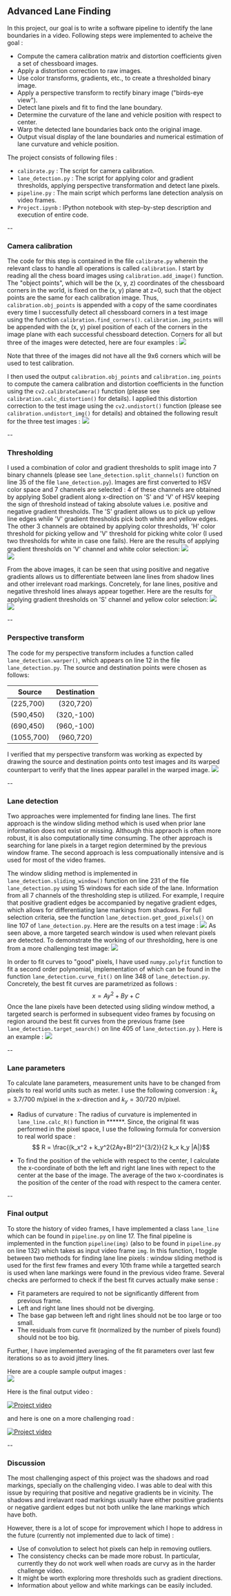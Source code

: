 ## Advanced Lane Finding
In this project, our goal is to write a software pipeline to identify the lane boundaries in a video. Following steps were implemented to acheive the goal :

* Compute the camera calibration matrix and distortion coefficients given a set of chessboard images.
* Apply a distortion correction to raw images.
* Use color transforms, gradients, etc., to create a thresholded binary image.
* Apply a perspective transform to rectify binary image ("birds-eye view").
* Detect lane pixels and fit to find the lane boundary.
* Determine the curvature of the lane and vehicle position with respect to center.
* Warp the detected lane boundaries back onto the original image.
* Output visual display of the lane boundaries and numerical estimation of lane curvature and vehicle position.

The project consists of following files : 

* `calibrate.py` : The script for camera calibration.
* `lane_detection.py` : The script for applying color and gradient thresholds, applying perspective transformation and detect lane pixels.
* `pipeline.py` : The main script which performs lane detection analysis on video frames.    
* `Project.ipynb` : IPython notebook with step-by-step description and execution of entire code. 

--

### Camera calibration
The code for this step is contained in the file `calibrate.py` wherein the relevant class to handle all operations is called `calibration`. 
I start by reading all the chess board images using `calibration.add_image()` function. The "object points", which will be the (x, y, z) coordinates of the chessboard corners in the world, is fixed on the (x, y) plane at z=0, such that the object points are the same for each calibration image. Thus, `calibration.obj_points` is appended with a copy of the same coordinates every time I successfully detect all chessboard corners in a test image using the function `calibration.find_corners()`. `calibration.img_points` will be appended with the (x, y) pixel position of each of the corners in the image plane with each successful chessboard detection. Corners for all but three of the images were detected, here are four examples :
![](output_images/calibration/corners.png)

Note that three of the images did not have all the 9x6 corners which will be used to test calibration.

I then used the output `calibration.obj_points` and `calibration.img_points` to compute the camera calibration and distortion coefficients in the function using the `cv2.calibrateCamera()` function (please see `calibration.calc_distortion()` for details). I applied this distortion correction to the test image using the `cv2.undistort()` function (please see `calibration.undistort_img()` for details) and obtained the following result for the three test images : 
![](output_images/calibration/undistorted.png)

--

### Thresholding
I used a combination of color and gradient thresholds to split image into 7 binary channels (please see `lane_detection.split_channels()` function on line 35 of the file `lane_detection.py`). Images are first converted to HSV color space and 7 channels are selected : 4 of these channels are obtained by applying Sobel gradient along x-direction on 'S' and 'V' of HSV keeping the sign of threshold instead of taking absolute values i.e. positive and negative gradient thresholds. The 'S' gradient allows us to pick up yellow line edges while 'V' gradient thresholds pick both white and yellow edges. The other 3 channels are obtained by applying color thresholds, 'H' color threshold for picking yellow and 'V' threshold for picking white color (I used two thresholds for white in case one fails). Here are the results of applying gradient thresholds on 'V' channel and white color selection:
![](output_images/thresholding/white.png)     
![](output_images/thresholding/white_challenge.png) 

From the above images, it can be seen that using positive and negative gradients allows us to differentiate between lane lines from shadow lines and other irrelevant road markings. Concretely, for lane lines, positive and negative threshold lines always appear together.
Here are the results for applying gradient thresholds on 'S' channel and yellow color selection:
![](output_images/thresholding/yellow.png)     
![](output_images/thresholding/yellow_challenge.png)

--


### Perspective transform
The code for my perspective transform includes a function called `lane_detection.warper()`, which appears on line 12 in the file `lane_detection.py`. The source and destination points were chosen as follows:

| Source        | Destination   |
| ------------- |:-------------:| 
| (225,700)     | (320,720)     |
| (590,450)     | (320,-100)    |
| (690,450)     | (960,-100)    |
| (1055,700)    | (960,720)     |

I verified that my perspective transform was working as expected by drawing the source and destination points onto test images and its warped counterpart to verify that the lines appear parallel in the warped image. 
![](output_images/perspective/perspective.png) 

--

### Lane detection
Two approaches were implemented for finding lane lines. The first approach is the window sliding method which is used when prior lane information does not exist or missing. Although this appraoch is often more robust, it is also computationally time consuming. The other approach is searching for lane pixels in a target region determined by the previous window frame. The second approach is less compuationally intensive and is used for most of the video frames. 

The window sliding method is implemented in `lane_detection.sliding_window()` function on line 231 of the file `lane_detection.py` using 15 windows for each side of the lane. Information from all 7 channels of the thresholding step is utilized. 
For example, I require that positive gradient edges be accompanied by negative gradient edges, which allows for differentiating lane markings from shadows. For full selection criteria, see the function `lane_detection.get_good_pixels()` on line 107 of `lane_detection.py`.  Here are the results on a test image :
![](output_images/detection/window_sliding.png) 
As seen above, a more targeted search window is used when relevant pixels are detected. To demonstrate the working of our thresholding, here is one from a more challenging test image:
![](output_images/detection/window_sliding_challenge.png)

In order to fit curves to "good" pixels, I have used `numpy.polyfit` function to fit a second order polynomial, implementation of which can be found in the function `lane_detection.curve_fit()` on line 348 of `lane_detection.py`. Concretely, the best fit curves are parametrized as follows :
$$x = A y^2 + B y + C$$
Once the lane pixels have been detected using sliding window method, a targeted search is performed in subsequent video frames by focusing on region around the best fit curves from the previous frame (see `lane_detection.target_search()` on line 405 of `lane_detection.py` ). Here is an example :
![](output_images/detection/target_search.png)


--

### Lane parameters
To calculate lane parameters, measurement units have to be changed from pixels to real world units such as meter. I use the following conversion : $k_x=3.7/700$ m/pixel in the x-direction and $k_y=30/720$ m/pixel.

* Radius of curvature : The radius of curvature is implemented in `lane_line.calc_R()` function in ******. Since, the original fit was performed in the pixel space, I use the following formula for conversion to real world space :
	$$ R = \frac{(k_x^2 + k_y^2(2Ay+B)^2)^{3/2}}{2 k_x k_y |A|}$$ 
	
* To find the position of the vehicle with respect to the center, I calculate the x-coordinate of both the left and right lane lines with repect to the center at the base of the image. The average of the two x-coordinates is the position of the center of the road with respect to the camera center. 

-- 

### Final output
To store the history of video frames, I have implemented a class `lane_line` which can be found in `pipeline.py` on line 17. The final pipeline is implemented in the function `pipeline(img)` (also to be found in `pipeline.py` on line 132) which takes as input video frame `img`. In this function, I toggle between two methods for finding lane line pixels : window sliding method is used for the first few frames and every 10th frame while a targetted search is used when lane markings were found in the previous video frame. Several checks are performed to check if the best fit curves actually make sense :

* Fit parameters are required to not be significantly different from previous frame.  
* Left and right lane lines should not be diverging.
* The base gap between left and right lines should not be too large or too small. 
* The residuals from curve fit (normalized by the number of pixels found) should not be too big. 

 Further, I have implemented averaging of the fit parameters over last few iterations so as to avoid jittery lines. 

Here are a couple sample output images :   
![](output_images/output/output.png)

Here is the final output video : 

[![Project video](https://img.youtube.com/vi/FM_F8Q7Dzzk/0.jpg)](https://www.youtube.com/watch?v=FM_F8Q7Dzzk "Project video")   

and here is one on a more challenging road : 

[![Project video](https://img.youtube.com/vi/l-OQw5OvOR8/0.jpg)](https://www.youtube.com/watch?v=l-OQw5OvOR8 "Project video") 

--

### Discussion
The most challenging aspect of this project was the shadows and road markings, specially on the challenging video. I was able to deal with this issue by requiring that positive and negative gradients be in vicinity. The shadows and irrelavant road markings usually have either positive gradients or negative gardient edges but not both unlike the lane markings which have both. 

However, there is a lot of scope for improvement which I hope to address in the future (currently not implemented due to lack of time) :

* Use of convolution to select hot pixels can help in removing outliers.
* The consistency checks can be made more robust. In particular, currently they do not work well when roads are curvy as in the harder challenge video.
* It might be worth exploring more thresholds such as gradient directions.  
* Information about yellow and white markings can be easily included.     
 